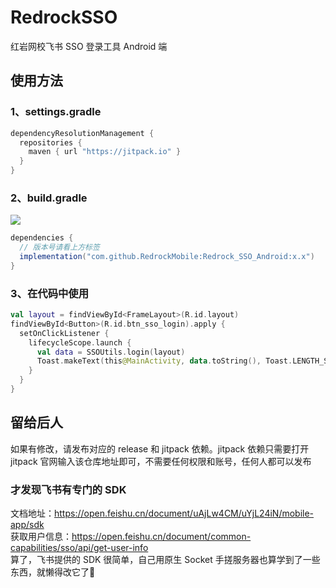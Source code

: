 # RedrockSSO
 红岩网校飞书 SSO 登录工具 Android 端
 
## 使用方法
### 1、settings.gradle
```groovy
dependencyResolutionManagement {
  repositories {
    maven { url "https://jitpack.io" }
  }
}
```

### 2、build.gradle
[![](https://jitpack.io/v/RedrockMobile/Redrock_SSO_Android.svg)](https://jitpack.io/#RedrockMobile/Redrock_SSO_Android)
```groovy
dependencies {
  // 版本号请看上方标签
  implementation("com.github.RedrockMobile:Redrock_SSO_Android:x.x")
}
```

### 3、在代码中使用
```kotlin
val layout = findViewById<FrameLayout>(R.id.layout)
findViewById<Button>(R.id.btn_sso_login).apply {
  setOnClickListener {
    lifecycleScope.launch {
      val data = SSOUtils.login(layout)
      Toast.makeText(this@MainActivity, data.toString(), Toast.LENGTH_SHORT).show()
    }
  }
}
```

## 留给后人
如果有修改，请发布对应的 release 和 jitpack 依赖。jitpack 依赖只需要打开 jitpack 官网输入该仓库地址即可，不需要任何权限和账号，任何人都可以发布

### 才发现飞书有专门的 SDK
文档地址：https://open.feishu.cn/document/uAjLw4CM/uYjL24iN/mobile-app/sdk  
获取用户信息：https://open.feishu.cn/document/common-capabilities/sso/api/get-user-info  
算了，飞书提供的 SDK 很简单，自己用原生 Socket 手搓服务器也算学到了一些东西，就懒得改它了🤣